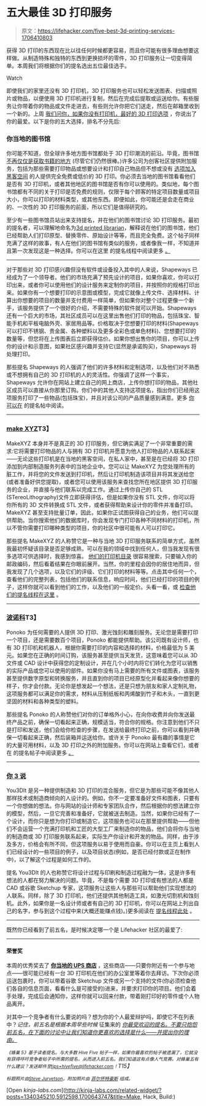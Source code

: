 # 五大最佳 3D 打印服务

> 原文：<https://lifehacker.com/five-best-3d-printing-services-1706410803>

获得 3D 打印的东西现在比以往任何时候都更容易，而且你可能有很多理由想要这样做。从制造特殊和独特的东西到更换损坏的零件，3D 打印服务让一切变得简单。本周我们将根据你们的提名选出五位最佳选手。

Watch

即使我们的家里还没有 3D 打印机，3D 打印服务也可以轻松发送图表、扫描或照片或物品，以便使用 3D 打印机进行复制，然后在完成后提取或运送给你。有些服务让你带着你的物品或文件走进去，有些则允许你把它们送走，然后在邮箱里收到一个新的。上周 [我们问你，如果你没有打印机，最好的 3D 打印选项](https://lifehacker.com/whats-the-best-3d-printing-service-1705951264) ，你说出了你的最爱。以下是你的五大选择，排名不分先后:

### 你当地的图书馆

你可能不知道，但全球许多地方图书馆都处于 3D 打印潮流的前沿。毕竟，图书馆 [不再仅仅是获取书籍的地方](https://lifehacker.com/the-best-uses-for-your-local-library-that-arent-just-513143578) (尽管它们仍然很棒。)许多公司为创客社区提供附加服务，包括为那些需要打印物品或想要设计和打印自己物品但不想或没有 [选项加入黑客空间](http://lifehacker.com/how-to-find-and-get-involved-with-a-hackerspace-in-your-5912598) 的人提供完全免费或低价的 3D 打印。你必须去当地的图书馆看看他们是否有 3D 打印机，或者其他地区的图书馆是否有你可以使用的。类似地，每个图书馆都有不同的关于打印是否免费的规则，仅限于每个顾客的特定项目数量或项目大小，你可以打印的材料类型，或其他东西。即便如此，你可能还是会走在商业的、一次性的 3D 打印服务的前面，所以它们是值得研究的。

至少有一些图书馆员站出来支持提名，并在他们的图书馆讨论 3D 打印服务。最初的提名者，可以理解地命名为[3d printed librarian](http://kinja.com/3dprintedlibrarian)，解释说在他们的图书馆，他们已经帮助人们打印原型、替换零件、原始设计等等，而且完全免费。这个帖子同样充满了这样的故事，有人在他们的图书馆有类似的服务，或者像我一样，不知道并且第一次发现这是一种选择。你可以在这里 的提名线程中阅读更多 [。](http://lifehacker.com/vote-your-local-public-library-why-libraries-typicall-1705991628)

* * *

对于那些对 3D 打印感兴趣但没有软件或设备投入其中的人来说，Shapeways 已经成为了一个领导者。他们的市场充满了预先设计的项目，如果你喜欢，你可以打印出来，或者你可以使用他们的设计服务来定制你的项目，并按照你的规格打印出来。如果你有一个想要打印的示意图或模型，完成它就像上传文件、选择材料、计算出你想要的项目的数量并支付费用一样简单，但如果你对整个过程更像一个新手，该服务提供了一个很好的介绍，不需要特殊的软件就可以开始。Shapeways 还有一个巨大的市场，其社区成员可以在这里出售他们打印的物品，包括珠宝、智能手机和平板电脑外壳、家居用品等。价格取决于您想要打印的材料(Shapeways 可以打印不锈钢、贵金属、各种塑料以及更多全彩色或单色材料)、您想要打印的数量等，但您将在上传图表后立即获得估价。如果你想出售你的项目，你可以上传你的设计和示意图，如果社区感兴趣并支持它(显然是承诺购买)，Shapeways 将处理打印。

那些提名 Shapeways 的人强调了他们的许多材料和定制选项，以及他们对不熟悉或不想拥有自己的 3D 打印机的人的灵活性。你强调了这样一个事实，Shapeways 允许你在网站上建立自己的网上商店，上传你想打印的物品，其他社区成员可以直接从你那里订购。你们中的其他人支持这项提名，指出你们已经用这项服务打印了一些物品(包括珠宝)，并且对该公司的产品质量感到满意。更多 [你可以在](http://lifehacker.com/shapeways-they-have-pretty-good-pricing-a-ton-of-mate-1705989007) 的提名帖中阅读。

* * *

### [make XYZ](http://www.makexyz.com/)T3】

MakeXYZ 本身并不是真正的 3D 打印服务，但它确实满足了一个非常重要的需求:它将需要打印物品的人与拥有 3D 打印机并愿意为他人打印物品的人联系起来——无论这些打印机是在当地的黑客空间，在私人家中，甚至是在已经将 3D 打印添加到内部制造服务列表中的当地企业中。您可以让 MakeXYZ 为您处理所有的脏工作，并将您的文件发送到打印机，然后让打印机制造该项目并将其发送给您(或者准备好供您提取)，或者您可以使用该服务来查找您所在地区提供 3D 打印服务的企业，并直接与他们联系以完成工作。通过上传你自己的 STL (STereoLithography)文件立即获得评估，但是如果你没有 STL 文件，你可以将你所有的 3D 文件转换成 STL 文件，或者获得帮助来设计你的零件并准备打印。MakeXYZ 甚至支持批量订单，因此，如果你正试图获得自己的业务，他们可以提供帮助。当你搜索他们的数据库时，你会发现专门打印各种不同材料的打印机，所以不管你需要打印哪种类型的项目，你的社区中很可能有人可以打印它。

那些提名 MakeXYZ 的人称赞它是一种与当地 3D 打印服务联系的简单方式，虽然我最初怀疑该目录是否足够成熟，可以在我的领域中找到任何人，但当我发现有很多选项可供选择时，我感到惊喜。 [他们的打印机目录](http://www.makexyz.com/3dprinters/) 很容易搜索，只要输入你的邮政编码，然后看着结果在你眼前展开。当然，你的里程会因你的居住地而异，但我发现了几个选项，以及它们的评级、它们打印的材料等等。点击其中任何一个，查看他们的完整列表，包括他们的联系信息，响应时间，他们已经打印的项目的例子，这样你就可以看到他们的工作，以及他们的一般定价。头看一看，或 [检查他们的提名线程在这里](http://lifehacker.com/makexyz-com-1705991676) 。

* * *

### [波诺科](https://www.ponoko.com/)T3】

Ponoko 为任何需要的人提供 3D 打印、激光蚀刻和雕刻服务。无论您是需要打印一个项目，还是需要数百个项目，Ponoko 都能提供帮助。该公司既有设计师，也有 3D 打印机和机器人，根据你需要打印的内容和选择的材料，价格最低为 5 美元。如果您在正确的时间订购，该服务甚至提供当天发货，这意味着您可以从 3D 文件或 CAD 设计中获得您的定制设计，并在几个小时内将它们转化为您可以销售的实际产品或您可以使用的部件。如果你没有马上需要的所有文件或图表，该服务甚至提供数字原型和转换服务，并且直到你的项目已经原型化并看起来像你想要的样子，你才会付款。无论你是想发起一个想法，还是只想为朋友和家人定制礼物，这项服务都可以满足你的需求，材料从压制纸板和丙烯酸到竹子和木头，一直到更坚固的材料和各种类型的塑料。

那些提名 Ponoko 的人称赞他们对你的订单格外小心，在向你收费并向你发送最终产品之前，确保一切看起来正确，规模适当，符合你的规格。你注意到他们不只是打印和发送，他们会给你检查的步骤，在发送给最终打印之前，你可以看到并确保一切看起来正确，然后装箱并运送给你。或许关于 Ponoko 最有趣的事情是它的大量可用材料，以及 3D 打印之外的附加服务。你可以在网站上查看它们，或者在 的提名帖子中阅读更多 [。](http://lifehacker.com/vote-ponoko-com-why-they-took-extra-care-to-make-sure-1706202559)

* * *

### [你 3 说](https://www.you3dit.com/)

You3DIt 是另一种提供制造和 3D 打印的混合服务，但它是为那些可能不像其他人那样技术或制造商倾向的人设计的。例如，你不一定要准备好文件和图表，只要有一个你想做的想法。你与网站的设计师和专家团队合作，然后根据你的想法建立你的模型，然后，一旦它完善和准备好，它就被送去制造。当然，如果你已经有了一个设计，而你只是想为你打印或制造它，这项服务也可以在那里提供帮助——但他们不会运营一个充满打印机和工匠的大型工厂来制造你的物品，他们会将你与当地的制造商或 3D 打印服务联系起来，实际生产你设计和开发的物品。同样，由于涉及多方，价格会有所不同，但这项服务以易于使用而自豪。你可以在主页上看到人们已经设计的一些项目的例子，以及项目状态(例如，是否已经付款或正在制作中)，以了解这个过程是如何工作的。

提名 You3DIt 的人也称赞它将设计过程与印刷和制造过程融为一体，这是许多有想法的人都在努力解决的问题。毕竟，不是每个需要 3D 打印或有想法的人都是 CAD 或谷歌 Sketchup 专家，这项服务让这些人与那些可以帮助他们实现想法的人联系。同样，除了 3D 打印机，他们还提供其他制造工具，如激光切割机和蚀刻机。此外，如果你是一名设计师或者有自己的 3D 打印机，你可以在网站上列出自己的名字，参与到这个过程中来(大概还能赚点钱)。)更多阅读在 [提名线程此处](http://lifehacker.com/vote-you3dit-com-why-you3dit-includes-the-critical-de-1706112845) 。

* * *

既然你已经看到了前五名，是时候决定哪一个是 Lifehacker 社区的最爱了:

* * *

#### 荣誉奖

本周的优秀奖去了 [**你当地的 UPS 商店**](http://www.theupsstore.com/small-business-solutions/Pages/3D-printing.aspx) ，这些商店——只要你附近有一个参与地点——很可能已经有一台 3D 打印机在他们的办公室里等着你去拜访。下次你必须运送包裹时，你可以带着谷歌 Sketchup 文件或另一个支持的文件(你必须检查他们各自的信息页面，看看什么是可接受的)进来，并要求打印你的项目。他们会着手处理，完成后会通知你，这样你就可以回来付款，带着刚打印好的零件或个人物品离开。

对其中一个竞争者有什么要说的吗？想为你的个人最爱辩护吗，即使它不在列表中？*记住，前五名是根据本周早些时候* 征集来的 [*你最受欢迎的提名。不要只抱怨前五名，在下面的讨论中让我们知道你更喜欢的选择是什么——并提出你的理由。*](http://lifehacker.com)

*<small>《蜂巢 5》基于读者提名。与大多数 Hive Five 帖子一样，如果你最喜欢的帖子被遗漏了，它就没有获得呼吁竞争者帖子中所需的提名，从而进入前五名。我们知道这有点像人气竞赛。对蜂巢五有什么建议？发送邮件至</small>*[*<small>tips+hivefive@lifehacker.com</small>*](mailto:tips+hivefive@lifehacker.com)*<small>！</small>T15】*

*<small>标题照片由</small>*[*<small>Steve Jurvetson</small>*](https://www.flickr.com/photos/jurvetson/9279731708/)*<small>。附加照片由</small>* [*<small>菲尔怀特豪斯</small>*](https://www.flickr.com/photos/philliecasablanca/4338175245/) *<small>组成。</small>*

[Open *kinja-labs.com*](http://kinja-labs.com/related-widget/?posts=1340345210,5912598,1700643747&title=Make, Hack, Build:)